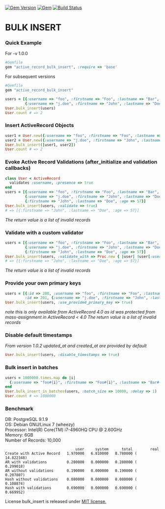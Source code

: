 [![Gem Version](https://badge.fury.io/rb/active_record_bulk_insert.svg)](http://badge.fury.io/rb/active_record_bulk_insert)
[![Gem](https://img.shields.io/gem/dt/active_record_bulk_insert.svg)](https://rubygems.org/gems/active_record_bulk_insert)
[![Build Status](https://api.travis-ci.org/bjhaid/active_record_bulk_insert.png)](https://travis-ci.org/bjhaid/active_record_bulk_insert)

# BULK INSERT


### Quick Example

For -v 1.0.0

```ruby
#Gemfile
gem "active_record_bulk_insert", :require => 'base'
```

For subsequent versions

```ruby
#Gemfile
gem "active_record_bulk_insert"
```

```ruby
users = [{:username => "foo", :firstname => "Foo", :lastname => "Bar", :age => 31},
         {:username => "j.doe", :firstname => "John", :lastname => "Doe", :age => 57}]
User.bulk_insert(users)
User.count # => 2
```

### Insert ActiveRecord Objects

```ruby
user1 = User.new({:username => "foo", :firstname => "Foo", :lastname => "Bar", :age => 31})
user2 = User.new({:username => "j.doe", :firstname => "John", :lastname => "Doe", :age => 57})
User.bulk_insert([user1, user2])
User.count # => 2
```

### Evoke Active Record Validations (after_initialize and validation callbacks)

```ruby
class User < ActiveRecord
  validates :username, :presence => true
end
users = [{:username => "foo", :firstname => "Foo", :lastname => "Bar", :age => 31},
         {:username => "j.doe", :firstname => "John", :lastname => "Doe", :age => 57},
         {:firstname => "John", :lastname => "Doe", :age => 57}]
User.bulk_insert(users, :validate => true)
# => [{:firstname => "John", :lastname => "Doe", :age => 57}]
```
*The return value is a list of invalid records*

### Validate with a custom validator

```ruby
users = [{:username => "foo", :firstname => "Foo", :lastname => "Bar", :age => 31},
         {:username => "j.doe", :firstname => "John", :lastname => "Doe", :age => 57},
         {:firstname => "John", :lastname => "Doe", :age => 57}]
User.bulk_insert(users, :validate_with => Proc.new { |user| !user[:username].blank? })
# => [{:firstname => "John", :lastname => "Doe", :age => 57}]
```
*The return value is a list of invalid records*

### Provide your own primary keys

```ruby
users = [{:id => 200, :username => "foo", :firstname => "Foo", :lastname => "Bar", :age => 31},
         :id => 201, {:username => "j.doe", :firstname => "John", :lastname => "Doe", :age => 57}]
User.bulk_insert(users, :use_provided_primary_key => true)
```
*note this is only available from ActiveRecord 4.0 as id was protected from mass-assignment in ActiveRecord < 4.0*
*The return value is a list of invalid records*

### Disable default timestamps

*From version 1.0.2 updated_at and created_at are provided by default*

```ruby
User.bulk_insert(users, :disable_timestamps => true)
```

### Bulk insert in batches

```ruby
users = 1000000.times.map do |i|
  {:username => "foo#{i}", :firstname => "Foo#{i}", :lastname => "Bar#{i}", :age => (30..70).to_a.sample}
end
User.bulk_insert_in_batches(users, :batch_size => 10000, :delay => 1)
User.count # => 1000000
```

### Benchmark
DB: PostgreSQL 9.1.9  
OS: Debian GNU/Linux 7 (wheezy)  
Processor: Intel(R) Core(TM) i7-4960HQ CPU @ 2.60GHz  
Memory: 6GB  
Number of Records: 10,000  

```
                                user     system      total        real
Create with Active Record   1.970000   6.810000   8.780000 ( 14.822348)
AR with validations         0.280000   0.000000   0.280000 (  0.299018)
AR without validations      0.190000   0.000000   0.190000 (  0.207807)
Hash without validations    0.080000   0.000000   0.080000 (  0.108874)
Hash with validations       0.690000   0.000000   0.690000 (  0.669952)
```

License
bulk_insert is released under [MIT license.](http://opensource.org/licenses/MIT)
